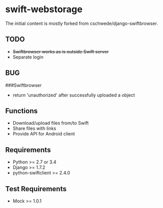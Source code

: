 swift-webstorage
================

The initial content is mostly forked from cschwede/django-swiftbrowser.

TODO
---------------
- ~~Swiftbrowser works as is outside Swift server~~
- Separate login

BUG
---------------
###Swiftbrowser
- return 'unauthorized' after successfully uploaded a object

Functions
---------------
- Download/upload files from/to Swift
- Share files with links
- Provide API for Android client

Requirements
---------------
- Python >= 2.7 or 3.4
- Django >= 1.7.2
- python-swiftclient >= 2.4.0


Test Requirements
----------------
- Mock >= 1.0.1

